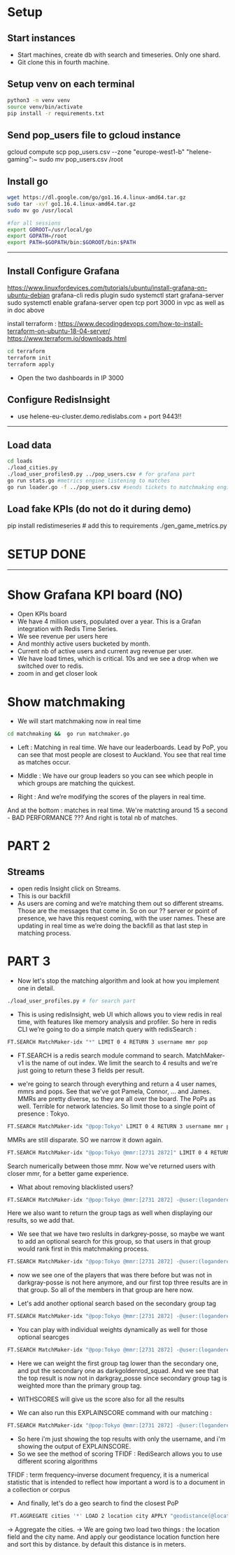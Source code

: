 # Setup

## Start instances

- Start machines, create db with search and timeseries. Only one shard.
- Git clone this in fourth machine.

## Setup venv on each terminal

```sh
python3 -m venv venv
source venv/bin/activate
pip install -r requirements.txt
```

## Send pop_users file to gcloud instance
gcloud compute scp pop_users.csv --zone "europe-west1-b" "helene-gaming":~
sudo mv pop_users.csv /root

## Install go
```sh
wget https://dl.google.com/go/go1.16.4.linux-amd64.tar.gz 
sudo tar -xvf go1.16.4.linux-amd64.tar.gz   
sudo mv go /usr/local 

#for all sessions
export GOROOT=/usr/local/go 
export GOPATH=/root
export PATH=$GOPATH/bin:$GOROOT/bin:$PATH 
```

-------

## Install Configure Grafana
https://www.linuxfordevices.com/tutorials/ubuntu/install-grafana-on-ubuntu-debian
grafana-cli redis plugin
sudo systemctl start grafana-server
sudo systemctl enable grafana-server
open tcp port 3000 in vpc as well as in doc above

install terraform : https://www.decodingdevops.com/how-to-install-terraform-on-ubuntu-18-04-server/ 
https://www.terraform.io/downloads.html

```sh
cd terraform
terraform init
terraform apply
```
- Open the two dashboards in IP 3000

## Configure RedisInsight
- use helene-eu-cluster.demo.redislabs.com + port 9443!!


----------

## Load data

```sh
cd loads
./load_cities.py
./load_user_profiles0.py ../pop_users.csv # for grafana part
go run stats.go #metrics engine listening to matches
go run loader.go -f ../pop_users.csv #sends tickets to matchmaking engine.
```

## Load fake KPIs (do not do it during demo)
pip install redistimeseries # add this to requirements
./gen_game_metrics.py

# SETUP DONE

--------

# Show Grafana KPI board (NO)
- Open KPIs board
- We have 4 million users, populated over a year. This is a Grafan integration with Redis Time Series. 
- We see revenue per users here
- And monthly active users bucketed by month. 
- Current nb of active users and current avg revenue per user.
- We have load times, which is critical. 10s and we see a drop when we switched over to redis. 
- zoom in and get closer look

# Show matchmaking

- We will start matchmaking now in real time

```sh
cd matchmaking &&  go run matchmaker.go
```

- Left : Matching in real time. We have our leaderboards. Lead by PoP, you can see that most people are closest to Auckland. You see that real time  as matches occur. 

- Middle : We have our group leaders so you can see which people in which groups are matching the quickest.

- Right : And we’re modifying the scores of the players in real time.

And at the bottom : matches in real time. We're matcting around 15 a second - BAD PERFORMANCE ???
And right is total nb of matches. 


# PART 2

## Streams
- open redis Insight click on Streams. 
- This is our backfill
- As users are coming and we’re matching them out so different streams. 
Those are the messages that come in. 
So on our ?? server or point of presence, we have this request coming, with the user names. These are updating in real time as we’re doing the backfill as that last step in matching process.


# PART 3

- Now let's stop the matching algorithm and look at how you implement one in detail.

```sh
./load_user_profiles.py # for search part 
```

- This is using redisInsight, web UI which allows you to view redis in real time, with features like memory analysis and profiler.
So here in redis CLI we’re going to do a simple match query with redisSearch : 

```sh
FT.SEARCH MatchMaker-idx "*" LIMIT 0 4 RETURN 3 username mmr pop
```

- FT.SEARCH is a redis search module command to search. MatchMaker-v1 is the name of out index. 
We limit the search to 4 results and we're just going to return these 3 fields per result. 

- we're going to search through everything and return a 4 user names, mmrs and pops.
See that we've got Pamela, Connor, ... and James.
MMRs are pretty diverse, so they are all over the board.
The PoPs as well. Terrible for network latencies. So limit those to a single point of presence : Tokyo. 

```sh
FT.SEARCH MatchMaker-idx "@pop:Tokyo" LIMIT 0 4 RETURN 3 username mmr pop
```
MMRs are still disparate. 
SO we narrow it down again. 

```sh
FT.SEARCH MatchMaker-idx "@pop:Tokyo @mmr:[2731 2872]" LIMIT 0 4 RETURN 3 username mmr pop
```

Search numerically between those mmr. 
Now we've returned users with closer mmr, for a better game experience.

- What about removing blacklisted users? 
```sh
FT.SEARCH MatchMaker-idx "@pop:Tokyo @mmr:[2731 2872] -@user:(loganderek|mybrother)" LIMIT 0 4 RETURN 3 username mmr group_tags
```
Here we also want to return the group tags as well when displaying our results, so we add that.

- We see that we have two reslults in darkgrey-posse, so maybe we want to add an optional search for this group, so that users in that group would rank first in this matchmaking process.

```sh
FT.SEARCH MatchMaker-idx "@pop:Tokyo @mmr:[2731 2872] -@user:(loganderek|mybrother) ~@group_tags:{darkgray_posse}" LIMIT 0 4 RETURN 3 username mmr group_tags
```

- now we see one of the players that was there before but was not in darkgray-posse is not here anymore, and our first top three results are in that group. So all of the members in that group are here now.

- Let's add another optional search based on the secondary group tag 

```sh
FT.SEARCH MatchMaker-idx "@pop:Tokyo @mmr:[2731 2872] -@user:(loganderek|mybrother) ~@group_tags:{darkgray_posse} ~@secondary_group_tags:{thistle_pack}" LIMIT 0 4 RETURN 4 username mmr group_tags secondary_group_tags
```

- You can play with individual weights dynamically as well for those optional searcges

```sh
FT.SEARCH MatchMaker-idx "@pop:Tokyo @mmr:[2731 2872] -@user:(loganderek|mybrother) ~@group_tags:{darkgray_posse} => { $weight: 30.0} ~@secondary_group_tags:{darkgoldenrod_squad} => {$weight: 100.0}" LIMIT 0 4 WITHSCORES RETURN 4 username  group_tags secondary_group_tags play_style_tags
```

- Here we can weight the first group tag lower than the secondary one, and put the secondary one as darkgoldenrod_squad. And we see that the top result is now not in darkgray_posse since secondary group tag is weighted more than the primary group tag. 
- WITHSCORES will give us the score also for all the results
  

- We can also run this EXPLAINSCORE command with our matching : 

```sh
FT.SEARCH MatchMaker-idx "@pop:Tokyo @mmr:[2731 2872] -@user:(loganderek|mybrother) ~@group_tags:{darkgray_posse} => { $weight: 30.0} ~@secondary_group_tags:{darkgoldenrod_squad} => {$weight: 100.0}" LIMIT 0 1 WITHSCORES EXPLAINSCORE RETURN 1 username 
```

- So here i'm just showing the top results with only the username, and i'm showing the output of EXPLAINSCORE.
- So we see the method of scoring TFIDF : RediSearch allows you to use different scoring algorithms

TFIDF : term frequency–inverse document frequency, it is a numerical statistic that is intended to reflect how important a word is to a document in a collection or corpus


- And finally, let's do a geo search to find the closest PoP
```sh
 FT.AGGREGATE cities '*' LOAD 2 location city APPLY "geodistance(@location, -122.4475743, 37.7722695)" as dist SORTBY 2 @dist ASC LIMIT 0 1
 ```
  -> Aggregate the cities.
  -> We are going two load two things : the location field and the city name. And apply our geodistance location function here and sort this by distance. by default this distance is in meters. 

